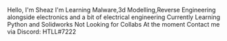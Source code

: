 Hello, I'm Sheaz
I'm Learning Malware,3d Modelling,Reverse Engineering alongside electronics and a bit of electrical engineering
Currently Learning Python and Solidworks
Not Looking for Collabs At the moment
Contact me via Discord:
HTLL#7222

